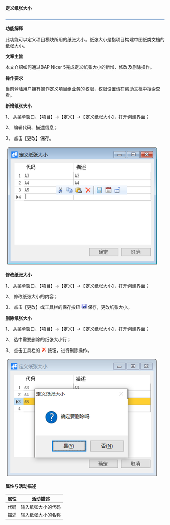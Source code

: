 **定义纸张大小**

 ![1574659612041](zsk_xm_dy/common/headLine.png)

**功能解释**

此功能可以定义项目模块所用的纸张大小。纸张大小是指项目构建中图纸类文档的纸张大小。

**文章主旨**

本文介绍如何通过BAP Nicer 5完成定义纸张大小的新增、修改及删除操作。

**操作要求**

当前登陆用户拥有操作定义项目组业务的权限，权限设置请在帮助文档中搜索查看。

**新增纸张大小**

1、 从菜单窗口，【项目】->【定义】->【定义纸张大小】，打开创建界面；

2、 编辑代码、描述信息；

3、 点击【更改】保存。

​      ![1574669943509](zsk_xm_dy/2.3.png)                                            

**修改纸张大小**

1、 从菜单窗口，【项目】->【定义】->【定义纸张大小】，打开创建界面；

2、 修改纸张大小的内容；

3、 点击【更改】或工具栏的保存按钮 ![1574669956727](zsk_xm_dy/common/保存.png )  保存，更改纸张大小。

**删除纸张大小**

1、 从菜单窗口，【项目】->【定义】->【定义纸张大小】，打开创建界面；

2、 选中需要删除的纸张大小行；

3、 点击工具栏的  ![1574669964690](zsk_xm_dy/common/删除.png) 按钮，进行删除操作。

   ![1574669971459](zsk_xm_dy/2.4.png)

**属性与活动描述**

| **属性** | **活动描述**       |
| -------- | ------------------ |
| 代码     | 输入纸张大小的代码 |
| 描述     | 输入纸张大小的名称 |

 